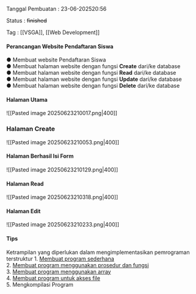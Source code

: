 
Tanggal Pembuatan : 23-06-202520:56

Status : ~~finished~~

Tag : [[VSGA]], [[Web Development]]

#### Perancangan Website Pendaftaran Siswa
● Membuat website Pendaftaran Siswa  
● Membuat halaman website dengan fungsi **Create** dari/ke database  
● Membuat halaman website dengan fungsi **Read** dari/ke database  
● Membuat halaman website dengan fungsi **Update** dari/ke database  
● Membuat halaman website dengan fungsi **Delete** dari/ke database

#### Halaman Utama 
![[Pasted image 20250623210017.png|400]]

### Halaman Create 
![[Pasted image 20250623210053.png|400]]

#### Halaman Berhasil Isi Form
![[Pasted image 20250623210129.png|400]]

#### Halaman Read
![[Pasted image 20250623210318.png|400]]

#### Halaman Edit 
![[Pasted image 20250623210233.png|400]]


#### Tips 
Ketrampilan yang diperlukan dalam mengimplementasikan pemrograman terstruktur
1. [Membuat program sederhana](https://lms.sdmdigital.id/mod/page/view.php?id=21358 "Membuat program sederhana")  
2. [Membuat program menggunakan prosedur dan fungsi](https://lms.sdmdigital.id/mod/page/view.php?id=21359 "Membuat program menggunakan prosedur dan fungsi")  
3. [Membuat program menggunakan array](https://lms.sdmdigital.id/mod/page/view.php?id=21360 "Membuat program menggunakan array")  
4. [Membuat program untuk akses file](https://lms.sdmdigital.id/mod/page/view.php?id=21361 "Membuat program untuk akses file")  
5. Mengkompilasi Program

